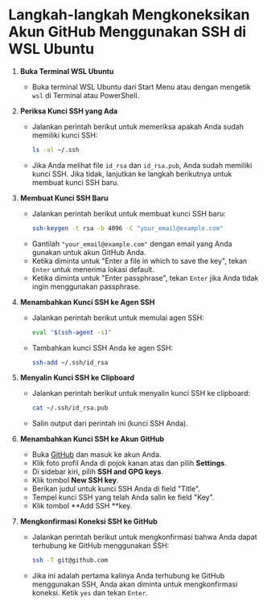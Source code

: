 # Langkah-langkah Mengkoneksikan Akun GitHub Menggunakan SSH di WSL Ubuntu

1. **Buka Terminal WSL Ubuntu**
    - Buka terminal WSL Ubuntu dari Start Menu atau dengan mengetik `wsl` di Terminal atau PowerShell.

2. **Periksa Kunci SSH yang Ada**
    - Jalankan perintah berikut untuk memeriksa apakah Anda sudah memiliki kunci SSH:
      ```sh
      ls -al ~/.ssh
      ```
    - Jika Anda melihat file `id_rsa` dan `id_rsa.pub`, Anda sudah memiliki kunci SSH. Jika tidak, lanjutkan ke langkah berikutnya untuk membuat kunci SSH baru.

3. **Membuat Kunci SSH Baru**
    - Jalankan perintah berikut untuk membuat kunci SSH baru:
      ```sh
      ssh-keygen -t rsa -b 4096 -C "your_email@example.com"
      ```
    - Gantilah `"your_email@example.com"` dengan email yang Anda gunakan untuk akun GitHub Anda.
    - Ketika diminta untuk "Enter a file in which to save the key", tekan `Enter` untuk menerima lokasi default.
    - Ketika diminta untuk "Enter passphrase", tekan `Enter` jika Anda tidak ingin menggunakan passphrase.

4. **Menambahkan Kunci SSH ke Agen SSH**
    - Jalankan perintah berikut untuk memulai agen SSH:
      ```sh
      eval "$(ssh-agent -s)"
      ```
    - Tambahkan kunci SSH Anda ke agen SSH:
      ```sh
      ssh-add ~/.ssh/id_rsa
      ```

5. **Menyalin Kunci SSH ke Clipboard**
    - Jalankan perintah berikut untuk menyalin kunci SSH ke clipboard:
      ```sh
      cat ~/.ssh/id_rsa.pub
      ```
    - Salin output dari perintah ini (kunci SSH Anda).

6. **Menambahkan Kunci SSH ke Akun GitHub**
    - Buka [GitHub](https://github.com) dan masuk ke akun Anda.
    - Klik foto profil Anda di pojok kanan atas dan pilih **Settings**.
    - Di sidebar kiri, pilih **SSH and GPG keys**.
    - Klik tombol **New SSH key**.
    - Berikan judul untuk kunci SSH Anda di field "Title".
    - Tempel kunci SSH yang telah Anda salin ke field "Key".
    - Klik tombol **Add SSH **key.

7. **Mengkonfirmasi Koneksi SSH ke GitHub**
    - Jalankan perintah berikut untuk mengkonfirmasi bahwa Anda dapat terhubung ke GitHub menggunakan SSH:
      ```sh
      ssh -T git@github.com
      ```
    - Jika ini adalah pertama kalinya Anda terhubung ke GitHub menggunakan SSH, Anda akan diminta untuk mengkonfirmasi koneksi. Ketik `yes` dan tekan `Enter`.